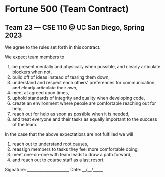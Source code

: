 # Fortune 500 (Team Contract)
## Team 23 — CSE 110 @ UC San Diego, Spring 2023

We agree to the rules set forth in this contract.

We expect team members to
1. be present mentally and physically when possible, and clearly articulate blockers when not,
2. build off of ideas instead of tearing them down,
3. understand and respect each others' preferences for communication, and clearly articulate their own,
4. meet at agreed upon times,
5. uphold standards of integrity and quality when developing code,
6. create an environment where people are comfortable reaching out for help,
7. reach out for help as soon as possible when it is needed,
8. and treat everyone and their tasks as equally important to the success of the team.

In the case that the above expectations are not fulfilled we will
1. reach out to understand root causes,
2. reassign members to tasks they feel more comfortable doing,
3. meet one-on-one with team leads to draw a path forward,
4. and reach out to course staff as a last resort.

Signature: \_\_\_\_\_\_\_\_\_\_\_\_\_\_\_\_\_\_\_\_\_ Date: \_\_\/\_\_\/\_\_\_\_\_
